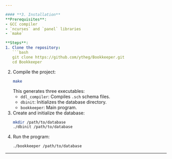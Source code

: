 ```yaml
---

#### **3. Installation**  
**Prerequisites**:  
- GCC compiler  
- `ncurses` and `panel` libraries  
- `make`  

**Steps**:  
1. Clone the repository:  
   ```bash  
   git clone https://github.com/ytheg/Bookkeeper.git  
   cd Bookkeeper  
   ```  
2. Compile the project:  
   ```bash  
   make  
   ```  
   This generates three executables:  
   - `ddl_compiler`: Compiles `.sch` schema files.  
   - `dbinit`: Initializes the database directory.  
   - `bookkeeper`: Main program.  
3. Create and initialize the database:  
   ```bash  
   mkdir /path/to/database  
   ./dbinit /path/to/database  
   ```  
4. Run the program:  
   ```bash  
   ./bookkeeper /path/to/database  
   ```  

---
```

